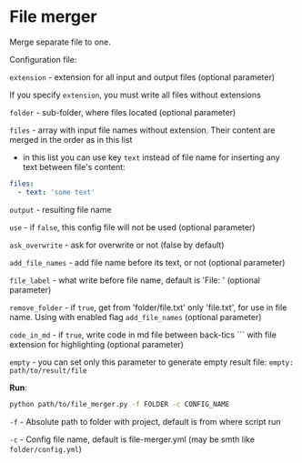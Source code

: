 # File merger

Merge separate file to one.

Configuration file:

`extension` - extension for all input and output files (optional parameter)

If you specify `extension`, you must write all files without extensions

`folder` - sub-folder, where files located (optional parameter)

`files` - array with input file names without extension. Their content are merged in the order as in this list

- in this list you can use key `text` instead of file name for inserting any text between file's content:

```yaml
files:
  - text: 'some text'
```

`output` - resulting file name

`use` - if `false`, this config file will not be used (optional parameter)

`ask_overwrite` - ask for overwrite or not (false by default)

`add_file_names` - add file name before its text, or not (optional parameter)

`file_label` - what write before file name, default is 'File: ' (optional parameter)

`remove_folder` - if `true`, get from 'folder/file.txt' only 'file.txt', for use in file name. Using with enabled flag `add_file_names` (optional parameter)

`code_in_md` - if `true`, write code in md file between back-tics \`\`\` with file extension for highlighting (optional parameter)

`empty` - you can set only this parameter to generate empty result file: `empty: path/to/result/file`

**Run**:

```bash
python path/to/file_merger.py -f FOLDER -c CONFIG_NAME
```

`-f` - Absolute path to folder with project, default is from where script run

`-c` - Config file name, default is file-merger.yml (may be smth like `folder/config.yml`)
